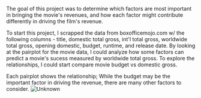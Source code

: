 The goal of this project was to determine which factors are most important in bringing the movie's revenues, and how each factor might contribute differently in driving the film's revenue. 

To start this project, I scrapped the data from boxofficemojo.com w/ the following columns - title, domestic total gross, int'l total gross, worldwide total gross, opening domestic, budget, runtime, and release date. 
By looking at the pairplot for the movie data, I could analyze how some factors can predict a movie's sucess measured by worldwide total gross. To explore the relationships, I could start compare movie budget vs domestic gross.


Each pairplot shows the relationship; While the budget may be the important factor in driving the revenue, there are many other factors to consider. 
![Unknown](https://user-images.githubusercontent.com/86501110/135171302-fb47a082-0362-451a-bb57-7f4d06ae9eee.png)
